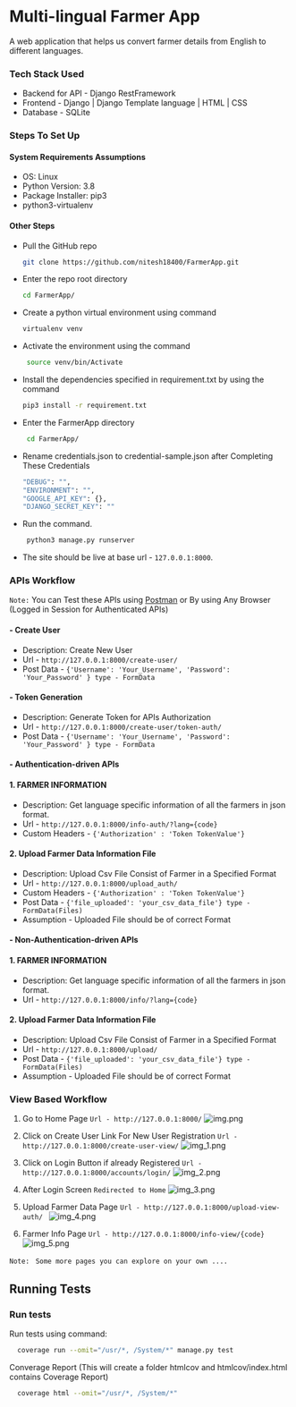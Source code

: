 # Multi-lingual Farmer App

A web application that helps us convert farmer details from English to
different languages.

### Tech Stack Used

- Backend for API - Django RestFramework
- Frontend - Django | Django Template language | HTML | CSS
- Database - SQLite
### Steps To Set Up

#### System Requirements Assumptions
 - OS: Linux 
 - Python Version: 3.8
 - Package Installer: pip3
 - python3-virtualenv
#### Other Steps
 - Pull the GitHub repo 
    ```bash 
    git clone https://github.com/nitesh18400/FarmerApp.git
   ```
 - Enter the repo root directory
    ```bash 
    cd FarmerApp/
   ```
 - Create a python virtual environment using command
    ```bash 
    virtualenv venv
   ```
 - Activate the environment using the command
   ```bash 
    source venv/bin/Activate
   ```
 - Install the dependencies specified in requirement.txt by using the command 
    ```bash 
    pip3 install -r requirement.txt
   ```
 - Enter the FarmerApp directory
   ```bash 
    cd FarmerApp/
   ```
 - Rename credentials.json to credential-sample.json after Completing These Credentials
    ```bash
   "DEBUG": "",
   "ENVIRONMENT": "",
   "GOOGLE_API_KEY": {},
   "DJANGO_SECRET_KEY": ""
   ```
 - Run the command.
   ```bash 
    python3 manage.py runserver
   ```
 - The site should be live at base url - ```127.0.0.1:8000```.


### APIs Workflow

```Note:``` You can Test these APIs using [Postman](https://www.postman.com/downloads/) or By using Any Browser (Logged in Session for Authenticated APIs) 

#### - Create User 
- Description: Create New User 
- Url - ```http://127.0.0.1:8000/create-user/```
- Post Data - ```{'Username': 'Your_Username', 'Password': 'Your_Password' } type - FormData```

#### - Token Generation
- Description: Generate Token for APIs Authorization
- Url - ```http://127.0.0.1:8000/create-user/token-auth/```
- Post Data - ```{'Username': 'Your_Username', 'Password': 'Your_Password' } type - FormData```

#### - Authentication-driven APIs

#### 1. FARMER INFORMATION

- Description: Get language specific information of all the farmers in json format. 
- Url - ```http://127.0.0.1:8000/info-auth/?lang={code}``` 
- Custom Headers - ```{'Authorization' : 'Token TokenValue'}```

#### 2. Upload Farmer Data Information File

- Description: Upload Csv File Consist of Farmer in a Specified Format
- Url - ```http://127.0.0.1:8000/upload_auth/```
- Custom Headers - ```{'Authorization' : 'Token TokenValue'}```
- Post Data - ```{'file_uploaded': 'your_csv_data_file'} type - FormData(Files)```
- Assumption - Uploaded File should be of correct Format


#### - Non-Authentication-driven APIs

#### 1. FARMER INFORMATION

- Description: Get language specific information of all the farmers in json format. 
- Url - ```http://127.0.0.1:8000/info/?lang={code}```

#### 2. Upload Farmer Data Information File

- Description: Upload Csv File Consist of Farmer in a Specified Format
- Url - ```http://127.0.0.1:8000/upload/```
- Post Data - ```{'file_uploaded': 'your_csv_data_file'} type - FormData(Files)```
- Assumption - Uploaded File should be of correct Format

### View Based Workflow

1. Go to Home Page ```Url - http://127.0.0.1:8000/```
![img.png](ReadmeImages/img.png)

2. Click on Create User Link For New User Registration ```Url - http://127.0.0.1:8000/create-user-view/```
![img_1.png](ReadmeImages/img_1.png)

3. Click on Login Button if already Registered ```Url - http://127.0.0.1:8000/accounts/login/```
![img_2.png](ReadmeImages/img_2.png)

4. After Login Screen  ```Redirected to Home```
![img_3.png](ReadmeImages/img_3.png)

5. Upload Farmer Data Page ```Url - http://127.0.0.1:8000/upload-view-auth/ ``` 
![img_4.png](ReadmeImages/img_4.png)

6. Farmer Info Page ```Url - http://127.0.0.1:8000/info-view/{code}```
![img_5.png](ReadmeImages/img_5.png)

```Note:``` ``` Some more pages you can explore on your own ....```

## Running Tests

### Run tests

Run tests using command:
```bash
  coverage run --omit="/usr/*, /System/*" manage.py test
```

Converage Report (This will create a folder htmlcov and htmlcov/index.html contains Coverage Report)
```bash
  coverage html --omit="/usr/*, /System/*"
```

